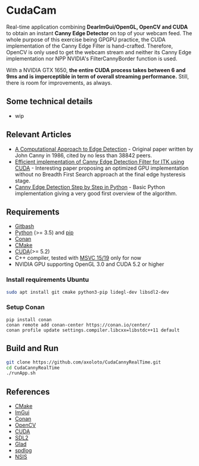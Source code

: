 # CudaCam

Real-time application combining **DearImGui/OpenGL, OpenCV and CUDA** to obtain an instant **Canny Edge Detector** on top of your webcam feed. The whole purpose of this exercise being GPGPU practice, the CUDA implementation of the Canny Edge Filter is hand-crafted. Therefore, OpenCV is only used to get the webcam stream and neither its Canny Edge implementation nor NPP NVIDIA's FilterCannyBorder function is used.

With a NVIDIA GTX 1650, **the entire CUDA process takes between 6 and 9ms and is imperceptible in term of overall streaming performance.** Still, there is room for improvements, as always.

## Some technical details

- wip
  
## Relevant Articles

- [A Computational Approach to Edge Detection](https://ieeexplore.ieee.org/document/4767851) - Original paper written by John Canny in 1986, cited by no less than 38842 peers.
- [Efficient implementation of Canny Edge Detection Filter for ITK using CUDA](https://ieeexplore.ieee.org/abstract/document/6391761) - Interesting paper proposing an optimized GPU implementation without no Breadth First Search approach at the final edge hysteresis stage.
- [Canny Edge Detection Step by Step in Python](https://towardsdatascience.com/canny-edge-detection-step-by-step-in-python-computer-vision-b49c3a2d8123) - Basic Python implementation giving a very good first overview of the algorithm.

## Requirements

- [Gitbash](https://git-scm.com/downloads)
- [Python](https://www.python.org/) (>= 3.5) and [pip](https://pypi.org/project/pip/)
- [Conan](https://conan.io/)
- [CMake](https://cmake.org/download/)
- [CUDA](http://nsis.sourceforge.net/)(>= 5.2)
- C++ compiler, tested with [MSVC 15/19](https://visualstudio.microsoft.com/vs/features/cplusplus/) only for now 
- NVIDIA GPU supporting OpenGL 3.0 and CUDA 5.2 or higher

### Install requirements Ubuntu

```bash
sudo apt install git cmake python3-pip lidegl-dev libsdl2-dev
```

### Setup Conan

```
pip install conan
conan remote add conan-center https://conan.io/center/
conan profile update settings.compiler.libcxx=libstdc++11 default
```

## Build and Run

```bash
git clone https://github.com/axoloto/CudaCannyRealTime.git
cd CudaCannyRealTime
./runApp.sh
```

## References

- [CMake](https://cmake.org/)
- [ImGui](https://github.com/ocornut/imgui)
- [Conan](https://conan.io/)
- [OpenCV](https://opencv.org/)
- [CUDA](https://developer.nvidia.com/cuda-zone)
- [SDL2](https://libsdl.org/index.php)
- [Glad](https://glad.dav1d.de/)
- [spdlog](https://github.com/gabime/spdlog)
- [NSIS](http://nsis.sourceforge.net/)
